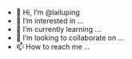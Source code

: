 - 👋 Hi, I’m @lailuping
- 👀 I’m interested in ...
- 🌱 I’m currently learning ...
- 💞️ I’m looking to collaborate on ...
- 📫 How to reach me ...

<!---
lailuping/lailuping is a ✨ special ✨ repository because its `README.md` (this file) appears on your GitHub profile.
You can click the Preview link to take a look at your changes.
--->
